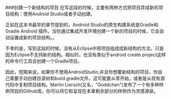 ###创建一个新结构的项目
在写这段的时候，主要有两种方式把项目弄成新的项目结构：使用Android Studio或者手动创建。

正如在这本书最早的章节提到的，Android Studio的原生构建系统是Gradle和Gradle Android 插件。当你通过集成开发环境创建一个新的项目的时候，它会自动设置成新的项目结构。。

不幸的是，写到这段的时候，没有从Eclipse中把项目组成成新结构的方法，只是因为Eclipse不支持新的结构。相似的，也没有类似于android create project这样的命令行工具会创建一个Gradle项目。

因此，短期来说，如果你不使用AndroidStudio,并且你想要新结构的项目，你自己需要手动创建目录树和build.gradle文件。这可能要从零开始，或者是从现有源代码中复制项目结构。Martin Liersch(又名，"Goddchen")发布了一个有多种样例项目的Github库。你可以将它和呈现在本章剩余部分的样例作为灵感源泉。